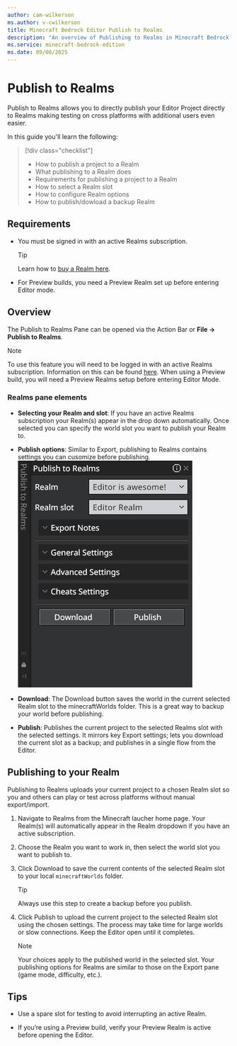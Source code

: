 ```yaml
---
author: cam-wilkerson
ms.author: v-cwilkerson
title: Minecraft Bedrock Editor Publish to Realms
description: "An overview of Publishing to Realms in Minecraft Bedrock Editor"
ms.service: minecraft-bedrock-edition
ms.date: 09/08/2025
---
```


# Publish to Realms

Publish to Realms allows you to directly publish your Editor Project directly to Realms making testing on cross platforms with additional users even easier.

In this guide you'll learn the following:

> [!div class="checklist"]
>
> - How to publish a project to a Realm
> - What publishing to a Realm does
> - Requirements for publishing a project to a Realm
> - How to select a Realm slot
> - How to configure Realm options
> - How to publish/dowload a backup Realm


## Requirements

- You must be signed in with an active Realms subscription.    
    > [!TIP]
    > Learn how to [buy a Realm here](https://www.minecraft.net/en-us/realms/how-buy-realm).

- For Preview builds, you need a Preview Realm set up before entering Editor mode.


## Overview

The Publish to Realms Pane can be opened via the Action Bar or **File -> Publish to Realms**.

> [!NOTE]
> To use this feature you will need to be logged in with an active Realms subscription. Information on this can be found [here](https://www.minecraft.net/en-us/realms/how-buy-realm). When using a Preview build, you will need a Preview Realms setup before entering Editor Mode. 

### Realms pane elements

- **Selecting your Realm and slot**: If you have an active Realms subscription your Realm(s) appear in the drop down automatically. Once selected you can specify the world slot you want to publish your Realm to.

- **Publish options**: Similar to Export, publishing to Realms contains settings you can cusomize before publishing. 
    ![Image of the Realms Pane.](Media/editor_realms_pane.png)

- **Download**: The Download button saves the world in the current selected Realm slot to the minecraftWorlds folder. This is a great way to backup your world before publishing. 

- **Publish**: Publishes the current project to the selected Realms slot with the selected settings. It mirrors key Export settings; lets you download the current slot as a backup; and publishes in a single flow from the Editor.

## Publishing to your Realm

Publishing to Realms uploads your current project to a chosen Realm slot so you and others can play or test across platforms without manual export/import. 

1. Navigate to Realms from the Minecraft laucher home page. Your Realm(s) will automatically appear in the Realm dropdown if you have an active subscription.

2. Choose the Realm you want to work in, then select the world slot you want to publish to.

3. Click Download to save the current contents of the selected Realm slot to your local `minecraftWorlds` folder.
    > [!TIP]
    > Always use this step to create a backup before you publish.

4. Click Publish to upload the current project to the selected Realm slot using the chosen settings. The process may take time for large worlds or slow connections. Keep the Editor open until it completes.
    > [!NOTE] 
    > Your choices apply to the published world in the selected slot. Your publishing options for Realms are similar to those on the Export pane (game mode, difficulty, etc.).


## Tips

- Use a spare slot for testing to avoid interrupting an active Realm.

- If you’re using a Preview build, verify your Preview Realm is active before opening the Editor.